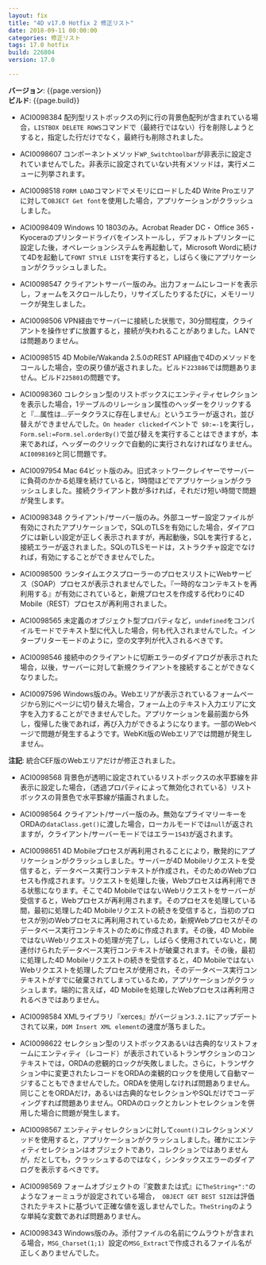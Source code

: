 ```yaml
---
layout: fix
title: "4D v17.0 Hotfix 2 修正リスト"
date: 2018-09-11 00:00:00
categories: 修正リスト
tags: 17.0 hotfix
build: 226804
version: 17.0

---
```


**バージョン**: {{page.version}}  
**ビルド**: {{page.build}}  

* ACI0098384 配列型リストボックスの列に行の背景色配列が含まれている場合，``LISTBOX DELETE ROWS``コマンドで（最終行ではない）行を削除しようとすると，指定した行だけでなく，最終行も削除されました。

* ACI0098607 コンポーネントメソッド``WP_Switchtoolbar``が非表示に設定されていませんでした。非表示に設定されていない共有メソッドは，実行メニューに列挙されます。

* ACI0098518 ``FORM LOAD``コマンドでメモリにロードした4D Write Proエリアに対して``OBJECT Get font``を使用した場合，アプリケーションがクラッシュしました。

* ACI0098409 Windows 10 1803のみ。Acrobat Reader DC・ Office 365・Kyoceraのプリンタードライバをインストールし，デフォルトプリンターに設定した後，オペレーションシステムを再起動して，Microsoft Wordに続けて4Dを起動して``FONT STYLE LIST``を実行すると，しばらく後にアプリケーションがクラッシュしました。

* ACI0098547 クライアントサーバー版のみ。出力フォームにレコードを表示し，フォームをスクロールしたり，リサイズしたりするたびに，メモリーリークが発生しました。

* ACI0098506 VPN経由でサーバーに接続した状態で，30分間程度，クライアントを操作せずに放置すると，接続が失われることがありました。LANでは問題ありません。

* ACI0098515 4D Mobile/Wakanda 2.5.0のREST API経由で4Dのメソッドをコールした場合，空の戻り値が返されました。ビルド``223886``では問題ありません。ビルド``225801``の問題です。

* ACI0098360 コレクション型のリストボックスにエンティティセレクションを表示した場合，1テーブルのリレーション属性のヘッダーをクリックすると『…属性は…データクラスに存在しません』というエラーが返され，並び替えができませんでした。``On header clicked``イベントで`` $0:=-1``を実行し，``Form.sel:=Form.sel.orderBy()``で並び替えを実行することはできますが，本来であれば，ヘッダーのクリックで自動的に実行されなければなりません。``ACI0098169``と同じ問題です。

* ACI0097954 Mac 64ビット版のみ。旧式ネットワークレイヤーでサーバーに負荷のかかる処理を続けていると，1時間ほどでアプリケーションがクラッシュしました。接続クライアント数が多ければ，それだけ短い時間で問題が発生します。

* ACI0098348 クライアント/サーバー版のみ。外部ユーザー設定ファイルが有効にされたアプリケーションで，SQLのTLSを有効にした場合，ダイアログには新しい設定が正しく表示されますが，再起動後，SQLを実行すると，接続エラーが返されました。SQLのTLSモードは，ストラクチャ設定でなければ，有効にすることができませんでした。

* ACI0098500 ランタイムエクスプローラーのプロセスリストにWebサービス（SOAP）プロセスが表示されませんでした。『一時的なコンテキストを再利用する』が有効にされていると，新規プロセスを作成する代わりに4D Mobile（REST）プロセスが再利用されました。

* ACI0098565 未定義のオブジェクト型プロパティなど，``undefined``をコンパイルモードでテキスト型に代入した場合，何も代入されませんでした。インタープリターモードのように，空の文字列が代入されるべきです。

* ACI0098546 接続中のクライアントに切断エラーのダイアログが表示された場合，以後，サーバーに対して新規クライアントを接続することができなくなりました。

* ACI0097596 Windows版のみ。Webエリアが表示されているフォームページから別にページに切り替えた場合，フォーム上のテキスト入力エリアに文字を入力することができませんでした。アプリケーションを最前面から外し，復帰した後であれば，再び入力ができるようになります。一部のWebページで問題が発生するようです。WebKit版のWebエリアでは問題が発生しません。

**注記**: 統合CEF版のWebエリアだけが修正されました。

* ACI0098568 背景色が透明に設定されているリストボックスの水平罫線を非表示に設定した場合，（透過プロパティによって無効化されている）リストボックスの背景色で水平罫線が描画されました。

* ACI0098564 クライアント/サーバー版のみ。無効なプライマリーキーをORDAの``dataClass.get()``に渡した場合，ローカルモードでは``null``が返されますが，クライアント/サーバーモードではエラー``1543``が返されます。

* ACI0098651 4D Mobileプロセスが再利用されることにより，散発的にアプリケーションがクラッシュしました。サーバーが4D Mobileリクエストを受信すると，データベース実行コンテキストが作成され，そのためのWebプロセスも作成されます。リクエストを処理した後，Webプロセスは再利用できる状態になります。そこで4D MobileではないWebリクエストをサーバーが受信すると，Webプロセスが再利用されます。そのプロセスを処理している間，最初に処理した4D Mobileリクエストの続きを受信すると，当初のプロセスが別のWebプロセスに再利用されているため，新規Webプロセスがそのデータベース実行コンテキストのために作成されます。その後，4D MobileではないWebリクエストの処理が完了し，しばらく使用されていないと，関連付けられたデータベース実行コンテキストが破棄されます。その後，最初に処理した4D Mobileリクエストの続きを受信すると，4D MobileではないWebリクエストを処理したプロセスが使用され，そのデータベース実行コンテキストがすでに破棄されてしまっているため，アプリケーションがクラッシュします。端的に言えば，4D Mobileを処理したWebプロセスは再利用されるべきではありません。

* ACI0098584 XMLライブラリ『xerces』がバージョン``3.2.1``にアップデートされて以来，``DOM Insert XML element``の速度が落ちました。

* ACI0098622 セレクション型のリストボックスあるいは古典的なリストフォームにエンティティ（レコード）が表示されているトランザクションのコンテキストでは，ORDAの悲観的ロックが失敗しました。さらに，トランザクション中に変更されたレコードをORDAの楽観的ロックを使用して自動マージすることもできませんでした。ORDAを使用しなければ問題ありません。同じことをORDAだけ，あるいは古典的なセレクションやSQLだけでコーディングすれば問題ありません。ORDAのロックとカレントセレクションを併用した場合に問題が発生します。

* ACI0098567 エンティティセレクションに対して``count()``コレクションメソッドを使用すると，アプリケーションがクラッシュしました。確かにエンティティセレクションはオブジェクトであり，コレクションではありませんが，だとしても，クラッシュするのではなく，シンタックスエラーのダイアログを表示するべきです。

* ACI0098569 フォームオブジェクトの『変数または式』に``TheString+":"``のようなフォーミュラが設定されている場合，`` OBJECT GET BEST SIZE``は評価されたテキストに基づいて正確な値を返しませんでした。``TheString``のような単純な変数であれば問題ありません。

* ACI0098343 Windows版のみ。添付ファイルの名前にウムラウトが含まれる場合，``MSG_Charset(1;1) ``設定の``MSG_Extract``で作成されるファイル名が正しくありませんでした。
